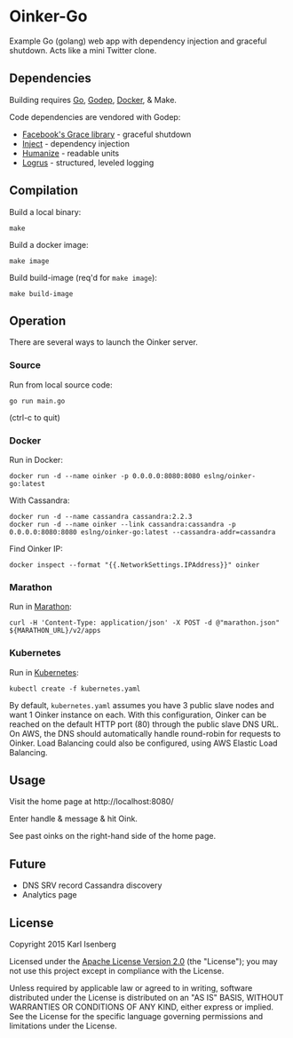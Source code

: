 # Oinker-Go

Example Go (golang) web app with dependency injection and graceful shutdown. Acts like a mini Twitter clone.


## Dependencies

Building requires [Go](https://golang.org/doc/install), [Godep](https://github.com/tools/godep), [Docker](https://docs.docker.com/installation/), &amp; Make.

Code dependencies are vendored with Godep:

- [Facebook's Grace library](http://github.com/facebookgo/grace) - graceful shutdown
- [Inject](http://github.com/karlkfi/inject) - dependency injection
- [Humanize](http://github.com/dustin/go-humanize) - readable units
- [Logrus](http://github.com/Sirupsen/logrus) - structured, leveled logging


## Compilation

Build a local binary:

```
make
```

Build a docker image:

```
make image
```

Build build-image (req'd for `make image`):

```
make build-image
```


## Operation

There are several ways to launch the Oinker server.

### Source

Run from local source code:

```
go run main.go
```

(ctrl-c to quit)

### Docker

Run in Docker:

```
docker run -d --name oinker -p 0.0.0.0:8080:8080 eslng/oinker-go:latest
```

With Cassandra:

```
docker run -d --name cassandra cassandra:2.2.3
docker run -d --name oinker --link cassandra:cassandra -p 0.0.0.0:8080:8080 eslng/oinker-go:latest --cassandra-addr=cassandra
```

Find Oinker IP:

```
docker inspect --format "{{.NetworkSettings.IPAddress}}" oinker
```

### Marathon

Run in [Marathon](https://mesosphere.github.io/marathon/):

```
curl -H 'Content-Type: application/json' -X POST -d @"marathon.json" ${MARATHON_URL}/v2/apps
```

### Kubernetes

Run in [Kubernetes](http://kubernetes.io/):

```
kubectl create -f kubernetes.yaml
```

By default, `kubernetes.yaml` assumes you have 3 public slave nodes and want 1 Oinker instance on each. With this configuration, Oinker can be reached on the default HTTP port (80) through the public slave DNS URL. On AWS, the DNS should automatically handle round-robin for requests to Oinker. Load Balancing could also be configured, using AWS Elastic Load Balancing.


## Usage

Visit the home page at http://localhost:8080/

Enter handle &amp; message &amp; hit Oink.

See past oinks on the right-hand side of the home page.


## Future

- DNS SRV record Cassandra discovery
- Analytics page


## License

   Copyright 2015 Karl Isenberg

   Licensed under the [Apache License Version 2.0](LICENSE) (the "License");
   you may not use this project except in compliance with the License.

   Unless required by applicable law or agreed to in writing, software
   distributed under the License is distributed on an "AS IS" BASIS,
   WITHOUT WARRANTIES OR CONDITIONS OF ANY KIND, either express or implied.
   See the License for the specific language governing permissions and
   limitations under the License.
